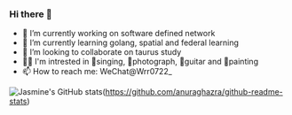 ### Hi there 👋

<!--
**ruirui-wang-study/ruirui-wang-study** is a ✨ _special_ ✨ repository because its `README.md` (this file) appears on your GitHub profile.

Here are some ideas to get you started:

- 🔭 I’m currently working on software defined network
- 🌱 I’m currently learning golang, spatial and federal learning
- 👯 I’m looking to collaborate on taurus study
- 🤔 I’m looking for help with 
- 💬 Ask me about 
- 📫 How to reach me: WeChat(Wrr
- 😄 Pronouns: ...
- ⚡ Fun fact: ...
-->

- 🔭 I’m currently working on software defined network
- 🌱 I’m currently learning golang, spatial and federal learning
- 👯 I’m looking to collaborate on taurus study
- 🤹‍♀️ I'm intrested in 🎤singing, 📸photograph, 🎸guitar and 🎨painting
- 📫 How to reach me: WeChat@Wrr0722_

![Jasmine's GitHub stats](https://github-readme-stats.vercel.app/api?username=ruirui-wang-study)(https://github.com/anuraghazra/github-readme-stats)
